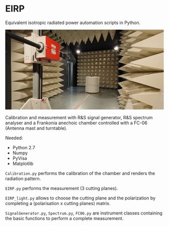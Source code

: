 # EIRP
Equivalent isotropic radiated power automation scripts in Python.

![](./img/CA.jpg )

Calibration and measurement with R&S signal generator, R&S spectrum analyser and a Frankonia anechoic chamber controlled with a FC-06 (Antenna mast and turntable).


Needed:
- Python 2.7
- Numpy
- PyVisa
- Matplotlib



`Calibration.py` performs the calibration of the chamber and renders the radiation pattern.

`EIRP.py` performs the measurement (3 cutting planes).

`EIRP_light.py` allows to choose the cutting plane and the polarization by completing a (polarisation x cutting planes) matrix.

`SignalGenerator.py`, `Spectrum.py`, `FC06.py` are instrument classes containing the basic functions to perform a complete measurement.
